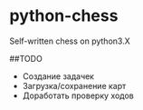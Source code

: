# python-chess
Self-written chess on python3.X

##TODO
 * Создание задачек
 * Загрузка/сохранение карт
 * Доработать проверку ходов
